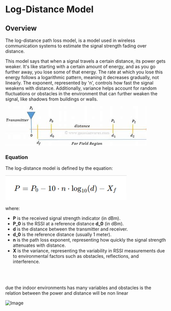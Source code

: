 # Log-Distance Model

## Overview

The log-distance path loss model, is a model used in wireless communication systems to estimate the signal strength fading over distance.

This model says that when a signal travels a certain distance, its power gets weaker. It's like starting with a certain amount of energy, and as you go further away, you lose some of that energy. The rate at which you lose this energy follows a logarithmic pattern, meaning it decreases gradually, not linearly. The exponent, represented by 'n', controls how fast the signal weakens with distance. Additionally, variance helps account for random fluctuations or obstacles in the environment that can further weaken the signal, like shadows from buildings or walls.

![alt text](../images/OIP.jpg)

### Equation

The log-distance model is defined by the equation:



![iamge](../images/46640322-6660a2601fcb994458c9c8251693465d.png)

where:

-   **P** is the received signal strength indicator (in dBm).
-   **P_0** is the RSSI at a reference distance **d_0** (in dBm).
-   **d** is the distance between the transmitter and receiver.
-   **d_0** is the reference distance (usually 1 meter).
-   **n** is the path loss exponent, representing how quickly the signal strength attenuates with distance.
-   **X** is the variance, representing the variability in RSSI measurements due to environmental factors such as obstacles, reflections, and interference.

<br>
<br>
<br>
due the indoor environments has many variables and obstacles is the relation between the power and distance will be non linear

![Image](https://miro.medium.com/v2/resize:fit:640/format:webp/1*AJaeF3YaujNdtCvMS325nQ.png)
